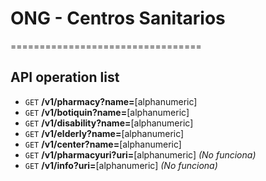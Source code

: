 # ONG - Centros Sanitarios
=================================

## API operation list


* `GET` **/v1/pharmacy?name=**[alphanumeric]
* `GET` **/v1/botiquin?name=**[alphanumeric]
* `GET` **/v1/disability?name=**[alphanumeric]
* `GET` **/v1/elderly?name=**[alphanumeric]
* `GET` **/v1/center?name=**[alphanumeric]
* `GET` **/v1/pharmacyuri?uri=**[alphanumeric] _(No funciona)_
* `GET` **/v1/info?uri=**[alphanumeric] _(No funciona)_